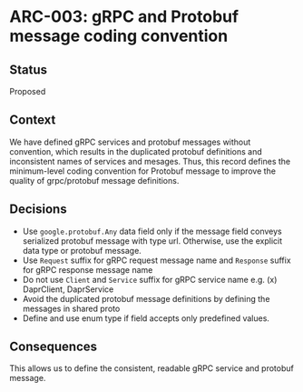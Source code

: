 # ARC-003: gRPC and Protobuf message coding convention

## Status

Proposed

## Context

We have defined gRPC services and protobuf messages without convention, which results in the duplicated protobuf definitions and inconsistent names of services and mesages. Thus, this record defines the minimum-level coding convention for Protobuf message to improve the quality of grpc/protobuf message definitions.

## Decisions

* Use `google.protobuf.Any` data field only if the message field conveys serialized protobuf message with type url. Otherwise, use the explicit data type or protobuf message.
* Use `Request` suffix for gRPC request message name and `Response` suffix for gRPC response message name
* Do not use `Client` and `Service` suffix for gRPC service name e.g. (x) DaprClient, DaprService
* Avoid the duplicated protobuf message definitions by defining the messages in shared proto
* Define and use enum type if field accepts only predefined values.

## Consequences

This allows us to define the consistent, readable gRPC service and protobuf message.
